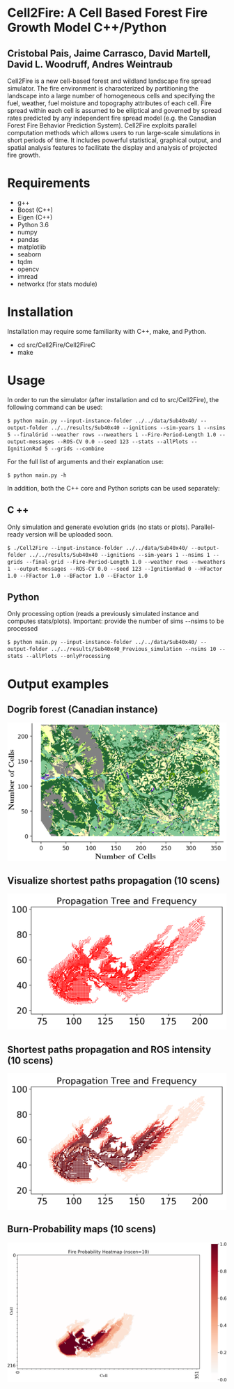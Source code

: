 # Cell2Fire: A Cell Based Forest Fire Growth Model  C++/Python
## Cristobal Pais, Jaime Carrasco, David Martell, David L. Woodruff, Andres Weintraub
Cell2Fire is a new cell-based forest and wildland landscape fire spread simulator.
The fire environment is characterized by partitioning the landscape into a large number of homogeneous cells and specifying the fuel, weather, fuel moisture and topography attributes of each cell.
Fire spread within each cell is assumed to be elliptical and governed by spread rates predicted by any independent fire spread model (e.g. the Canadian Forest Fire Behavior Prediction System).
Cell2Fire exploits parallel computation methods which allows users to run large-scale simulations in short periods of time.
It includes powerful statistical, graphical output, and spatial analysis features to facilitate the display and analysis of projected fire growth.

# Requirements
- g++
- Boost (C++)
- Eigen (C++)
- Python 3.6
- numpy
- pandas
- matplotlib
- seaborn
- tqdm
- opencv
- imread
- networkx (for stats module)

# Installation

Installation may require some familiarity with C++, make, and Python. 
- cd src/Cell2Fire/Cell2FireC
- make

# Usage
In order to run the simulator (after installation and cd to  src/Cell2Fire), the following command can be used:
```
$ python main.py --input-instance-folder ../../data/Sub40x40/ --output-folder ../../results/Sub40x40 --ignitions --sim-years 1 --nsims 5 --finalGrid --weather rows --nweathers 1 --Fire-Period-Length 1.0 --output-messages --ROS-CV 0.0 --seed 123 --stats --allPlots --IgnitionRad 5 --grids --combine
```
For the full list of arguments and their explanation use:
```
$ python main.py -h
```

In addition, both the C++ core and Python scripts can be used separately:
## C ++
Only simulation and generate evolution grids (no stats or plots).
Parallel-ready version will be uploaded soon.
```
$ ./Cell2Fire --input-instance-folder ../../data/Sub40x40/ --output-folder ../../results/Sub40x40 --ignitions --sim-years 1 --nsims 1 --grids --final-grid --Fire-Period-Length 1.0 --weather rows --nweathers 1 --output-messages --ROS-CV 0.0 --seed 123 --IgnitionRad 0 --HFactor 1.0 --FFactor 1.0 --BFactor 1.0 --EFactor 1.0
```


## Python 
Only processing option (reads a previously simulated instance and computes stats/plots).
Important: provide the number of sims --nsims to be processed
```
$ python main.py --input-instance-folder ../../data/Sub40x40/ --output-folder ../../results/Sub40x40_Previous_simulation --nsims 10 --stats --allPlots --onlyProcessing
```

# Output examples
## Dogrib forest (Canadian instance)
![Dogrib Instance](outputs/Example4.png)

## Visualize shortest paths propagation (10 scens)
![Dogrib Fire Propagation and ROS map](outputs/Example1.png)

## Shortest paths propagation and ROS intensity (10 scens)
![Dogrib Fire Propagation map](outputs/Example2.png)

## Burn-Probability maps (10 scens)
![Dogrib BP map](outputs/Example3.png)
